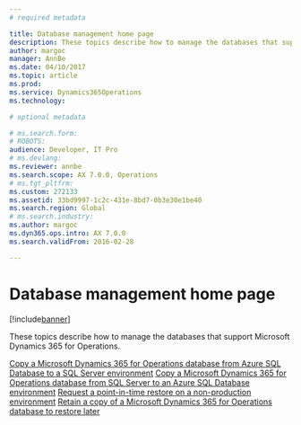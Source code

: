 ```yaml
---
# required metadata

title: Database management home page
description: These topics describe how to manage the databases that support Microsoft Dynamics 365 for Operations. 
author: margoc
manager: AnnBe
ms.date: 04/10/2017
ms.topic: article
ms.prod: 
ms.service: Dynamics365Operations
ms.technology: 

# optional metadata

# ms.search.form: 
# ROBOTS: 
audience: Developer, IT Pro
# ms.devlang: 
ms.reviewer: annbe
ms.search.scope: AX 7.0.0, Operations
# ms.tgt_pltfrm: 
ms.custom: 272133
ms.assetid: 33bd9997-1c2c-431e-8bd7-0b3e30e1be40
ms.search.region: Global
# ms.search.industry: 
ms.author: margoc
ms.dyn365.ops.intro: AX 7.0.0
ms.search.validFrom: 2016-02-28

---
```


# Database management home page

[!include[banner](../includes/banner.md)]

These topics describe how to manage the databases that support Microsoft Dynamics 365 for Operations. 

[Copy a Microsoft Dynamics 365 for Operations database from Azure SQL Database to a SQL Server environment](copy-database-from-azure-sql-to-sql-server.md) 
[Copy a Microsoft Dynamics 365 for Operations database from SQL Server to an Azure SQL Database environment](copy-database-from-sql-server-to-azure-sql.md) 
[Request a point-in-time restore on a non-production environment](request-point-in-time-restore.md) 
[Retain a copy of a Microsoft Dynamics 365 for Operations database to restore later](copy-operations-database.md)




